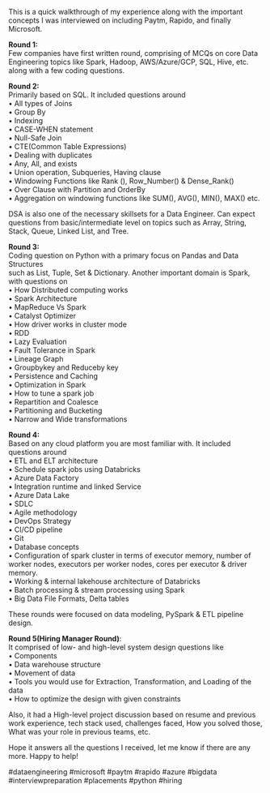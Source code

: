 This is a quick walkthrough of my experience along with the important concepts I was interviewed on including Paytm, Rapido, and finally Microsoft.  

**Round 1:**  
Few companies have first written round, comprising of MCQs on core Data Engineering topics like Spark, Hadoop, AWS/Azure/GCP, SQL, Hive, etc. along with a few coding questions.

**Round 2:**  
Primarily based on SQL. It included questions around  
• All types of Joins  
• Group By  
• Indexing  
• CASE-WHEN statement  
• Null-Safe Join  
• CTE(Common Table Expressions)  
• Dealing with duplicates  
• Any, All, and exists  
• Union operation, Subqueries, Having clause  
• Windowing Functions like Rank (), Row_Number() & Dense_Rank()  
• Over Clause with Partition and OrderBy  
• Aggregation on windowing functions like SUM(), AVG(), MIN(), MAX() etc.  

DSA is also one of the necessary skillsets for a Data Engineer. Can expect questions from basic/intermediate level on topics such as Array, String, Stack, Queue, Linked List, and Tree.

**Round 3:**  
Coding question on Python with a primary focus on Pandas and Data Structures  
such as List, Tuple, Set & Dictionary. Another important domain is Spark, with questions on  
• How Distributed computing works  
• Spark Architecture  
• MapReduce Vs Spark  
• Catalyst Optimizer  
• How driver works in cluster mode  
• RDD  
• Lazy Evaluation  
• Fault Tolerance in Spark  
• Lineage Graph  
• Groupbykey and Reduceby key  
• Persistence and Caching  
• Optimization in Spark  
• How to tune a spark job  
• Repartition and Coalesce  
• Partitioning and Bucketing  
• Narrow and Wide transformations  
  
  
**Round 4:**  
Based on any cloud platform you are most familiar with. It included questions around  
• ETL and ELT architecture  
• Schedule spark jobs using Databricks  
• Azure Data Factory  
• Integration runtime and linked Service  
• Azure Data Lake  
• SDLC  
• Agile methodology  
• DevOps Strategy  
• CI/CD pipeline  
• Git  
• Database concepts  
• Configuration of spark cluster in terms of executor memory, number of worker nodes, executors per worker nodes, cores per executor & driver memory.  
• Working & internal lakehouse architecture of Databricks  
• Batch processing & stream processing using Spark  
• Big Data File Formats, Delta tables  
  
These rounds were focused on data modeling, PySpark & ETL pipeline design.  
  
**Round 5(Hiring Manager Round)**:  
It comprised of low- and high-level system design questions like  
• Components  
• Data warehouse structure  
• Movement of data  
• Tools you would use for Extraction, Transformation, and Loading of the data  
• How to optimize the design with given constraints  

Also, it had a High-level project discussion based on resume and previous work experience, tech stack used, challenges faced, How you solved those, What was your role in previous teams, etc.

Hope it answers all the questions I received, let me know if there are any more.
Happy to help!

#dataengineering #microsoft #paytm #rapido #azure #bigdata #interviewpreparation #placements #python #hiring
